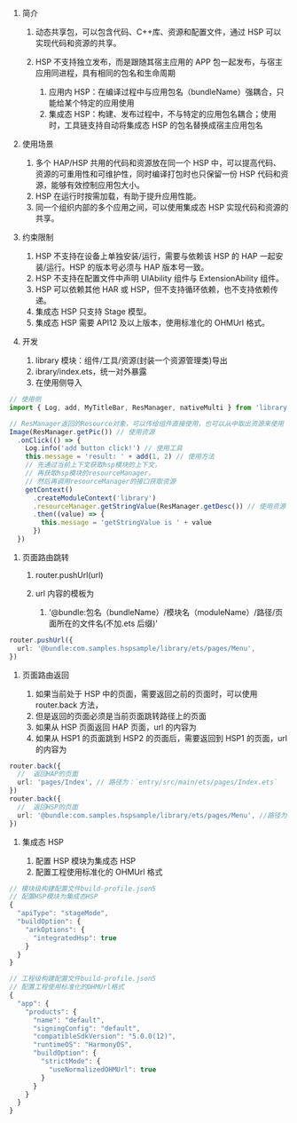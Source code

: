 1.  简介

    1.  动态共享包，可以包含代码、C++库、资源和配置文件，通过 HSP 可以实现代码和资源的共享。
    2.  HSP 不支持独立发布，而是跟随其宿主应用的 APP 包一起发布，与宿主应用同进程，具有相同的包名和生命周期

        1.  应用内 HSP：在编译过程中与应用包名（bundleName）强耦合，只能给某个特定的应用使用
        2.  集成态 HSP：构建、发布过程中，不与特定的应用包名耦合；使用时，工具链支持自动将集成态 HSP 的包名替换成宿主应用包名

2.  使用场景

    1.  多个 HAP/HSP 共用的代码和资源放在同一个 HSP 中，可以提高代码、资源的可重用性和可维护性，同时编译打包时也只保留一份 HSP 代码和资源，能够有效控制应用包大小。
    2.  HSP 在运行时按需加载，有助于提升应用性能。
    3.  同一个组织内部的多个应用之间，可以使用集成态 HSP 实现代码和资源的共享。

3.  约束限制

    1.  HSP 不支持在设备上单独安装/运行，需要与依赖该 HSP 的 HAP 一起安装/运行。HSP 的版本号必须与 HAP 版本号一致。
    2.  HSP 不支持在配置文件中声明 UIAbility 组件与 ExtensionAbility 组件。
    3.  HSP 可以依赖其他 HAR 或 HSP，但不支持循环依赖，也不支持依赖传递。
    4.  集成态 HSP 只支持 Stage 模型。
    5.  集成态 HSP 需要 API12 及以上版本，使用标准化的 OHMUrl 格式。

4.  开发

    1.  library 模块：组件/工具/资源(封装一个资源管理类)导出
    2.  ibrary/index.ets，统一对外暴露
    3.  在使用侧导入

```ts
// 使用侧
import { Log, add, MyTitleBar, ResManager, nativeMulti } from 'library'

// ResManager返回的Resource对象，可以传给组件直接使用，也可以从中取出资源来使用
Image(ResManager.getPic()) // 使用资源
  .onClick(() => {
    Log.info('add button click!') // 使用工具
    this.message = 'result: ' + add(1, 2) // 使用方法
    // 先通过当前上下文获取hsp模块的上下文，
    // 再获取hsp模块的resourceManager，
    // 然后再调用resourceManager的接口获取资源
    getContext()
      .createModuleContext('library')
      .resourceManager.getStringValue(ResManager.getDesc()) // 使用资源
      .then((value) => {
        this.message = 'getStringValue is ' + value
      })
  })
```

1.  页面路由跳转

    1.  router.pushUrl(url)
    2.  url 内容的模板为

        1.  '@bundle:包名（bundleName）/模块名（moduleName）/路径/页面所在的文件名(不加.ets 后缀)'

```ts
router.pushUrl({
  url: '@bundle:com.samples.hspsample/library/ets/pages/Menu',
})
```

1.  页面路由返回

    1.  如果当前处于 HSP 中的页面，需要返回之前的页面时，可以使用 router.back 方法，
    2.  但是返回的页面必须是当前页面跳转路径上的页面
    3.  如果从 HSP 页面返回 HAP 页面，url 的内容为
    4.  如果从 HSP1 的页面跳到 HSP2 的页面后，需要返回到 HSP1 的页面，url 的内容为

```ts
router.back({
  //  返回HAP的页面
  url: 'pages/Index', // 路径为：`entry/src/main/ets/pages/Index.ets`
})
router.back({
  //  返回HSP的页面
  url: '@bundle:com.samples.hspsample/library/ets/pages/Menu', //路径为：`library/src/main/ets/pages/Menu.ets
})
```

1.  集成态 HSP

    1.  配置 HSP 模块为集成态 HSP
    2.  配置工程使用标准化的 OHMUrl 格式

```ts
// 模块级构建配置文件build-profile.json5
// 配置HSP模块为集成态HSP
{
  "apiType": "stageMode",
  "buildOption": {
    "arkOptions": {
      "integratedHsp": true
    }
  }
}
```

```ts
// 工程级构建配置文件build-profile.json5
// 配置工程使用标准化的OHMUrl格式
{
  "app": {
    "products": {
      "name": "default",
      "signingConfig": "default",
      "compatibleSdkVersion": "5.0.0(12)",
      "runtimeOS": "HarmonyOS",
      "buildOption": {
        "strictMode": {
          "useNormalizedOHMUrl": true
        }
      }
    }
  }
}
```
